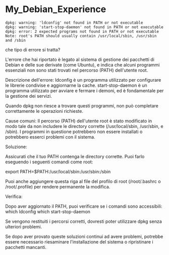 # My_Debian_Experience
```
dpkg: warning: 'ldconfig' not found in PATH or not executable
dpkg: warning: 'start-stop-daemon' not found in PATH or not executable
dpkg: error: 2 expected programs not found in PATH or not executable
Note: root's PATH should usually contain /usr/local/sbin, /usr/sbin and /sbin
```
che tipo di errore si tratta?


L'errore che hai riportato è legato al sistema di gestione dei pacchetti di Debian e delle sue derivate (come Ubuntu), e indica che alcuni programmi essenziali non sono stati trovati nel percorso (PATH) dell'utente root.

Descrizione dell'errore:
ldconfig è un programma utilizzato per configurare le librerie condivise e aggiornarne la cache.
start-stop-daemon è un programma utilizzato per avviare e fermare i demoni, ed è fondamentale per la gestione dei servizi.

Quando dpkg non riesce a trovare questi programmi, non può completare correttamente le operazioni richieste.

Cause comuni:
Il percorso (PATH) dell'utente root è stato modificato in modo tale da non includere le directory corrette (/usr/local/sbin, /usr/sbin, e /sbin).
I programmi in questione potrebbero non essere installati o potrebbero esserci problemi con il sistema.

Soluzione:

Assicurati che il tuo PATH contenga le directory corrette. Puoi farlo eseguendo i seguenti comandi come root:

export PATH=$PATH:/usr/local/sbin:/usr/sbin:/sbin

Puoi anche aggiungere questa riga al file del profilo di root (/root/.bashrc o /root/.profile) per rendere permanente la modifica.

Verifica:

Dopo aver aggiornato il PATH, puoi verificare se i comandi sono accessibili:
which ldconfig
which start-stop-daemon

Se vengono restituiti i percorsi corretti, dovresti poter utilizzare dpkg senza ulteriori problemi.

Se dopo aver provato queste soluzioni continui ad avere problemi, potrebbe essere necessario riesaminare l'installazione del sistema o ripristinare i pacchetti mancanti.
